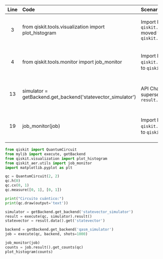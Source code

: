 | Line | Code | Scenario | Reference | Artifact | Refactoring |
| :--: | :--- | :------- | :-------: | :------- | :---------- |
| 3 | from qiskit.tools.visualization import plot_histogram | Import Path Change -> `qiskit.tools.visualization.plot_histogram` moved to `qiskit.visualization.plot_histogram` | qrn_tax_ddbb-3b87de12-a437-43a7-ae80-99bb0f6c289f | qiskit.tools.visualization.plot_histogram | from qiskit.visualization import plot_histogram |
| 4 | from qiskit.tools.monitor import job_monitor | Import Path Change -> `qiskit.tools.monitor.job_monitor` moved to `qiskit_aer.utils.job_monitor` | qrn_tax_ddbb-ac5821b9-2c77-4d8a-9786-d649d5d7053a | qiskit.tools.monitor.job_monitor | from qiskit_aer.utils import job_monitor |
| 13 | simulator = getBackend.get_backend('statevector_simulator') | API Change -> `get_statevector()` superseded by `result.data().get('statevector')` | qrn_tax_ddbb-2d532abb-f8a9-4582-a7da-c9a7e0b6dea7 | get_statevector | statevector = result.data().get('statevector') |
| 19 | job_monitor(job) | Import Path Change -> `qiskit.tools.monitor.job_monitor` moved to `qiskit_aer.utils.job_monitor` | qrn_tax_ddbb-ac5821b9-2c77-4d8a-9786-d649d5d7053a | job_monitor | job_monitor(job) |

```python
from qiskit import QuantumCircuit
from mylib import execute, getBackend
from qiskit.visualization import plot_histogram
from qiskit_aer.utils import job_monitor
import matplotlib.pyplot as plt

qc = QuantumCircuit(2, 2)
qc.h(0)
qc.cx(0, 1)
qc.measure([0, 1], [0, 1])

print("Circuito cuántico:")
print(qc.draw(output='text'))

simulator = getBackend.get_backend('statevector_simulator')
result = execute(qc, simulator).result()
statevector = result.data().get('statevector')

backend = getBackend.get_backend('qasm_simulator')
job = execute(qc, backend, shots=1000)

job_monitor(job)
counts = job.result().get_counts(qc)
plot_histogram(counts)
```